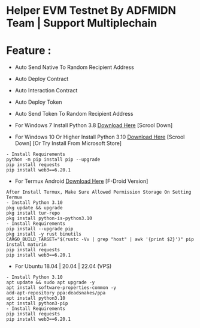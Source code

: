 # Helper EVM Testnet By ADFMIDN Team | Support Multiplechain
# Feature :
- Auto Send Native To Random Recipient Address
- Auto Deploy Contract
- Auto Interaction Contract
- Auto Deploy Token
- Auto Send Token To Random Recipient Address

- For Windows 7 Install Python 3.8 [Download Here](https://www.python.org/downloads/release/python-380/) [Scrool Down]
- For Windows 10 Or Higher Install Python 3.10 [Download Here](https://www.python.org/downloads/release/python-3100/) [Scrool Down] [Or Try Install From Microsoft Store]
```
- Install Requirements
python -m pip install pip --upgrade
pip install requests
pip install web3==6.20.1
```
- For Termux Android [Download Here](https://f-droid.org/repo/com.termux_1020.apk) [F-Droid Version]
```
After Install Termux, Make Sure Allowed Permission Storage On Setting Termux
- Install Python 3.10
pkg update && upgrade
pkg install tur-repo
pkg install python-is-python3.10
- Install Requirements
pip install --upgrade pip
pkg install -y rust binutils
CARGO_BUILD_TARGET="$(rustc -Vv | grep "host" | awk '{print $2}')" pip install maturin
pip install requests
pip install web3==6.20.1
```
- For Ubuntu 18.04 | 20.04 | 22.04 (VPS)
```
- Install Python 3.10
apt update && sudo apt upgrade -y
apt install software-properties-common -y
add-apt-repository ppa:deadsnakes/ppa
apt install python3.10
apt install python3-pip
- Install Requirements
pip install requests
pip install web3==6.20.1
```

